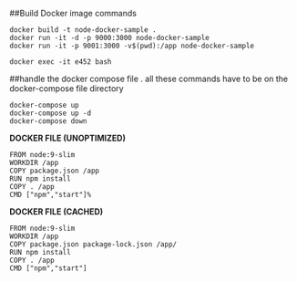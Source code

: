 ##Build Docker image commands
```
docker build -t node-docker-sample .
docker run -it -d -p 9000:3000 node-docker-sample
docker run -it -p 9001:3000 -v$(pwd):/app node-docker-sample

docker exec -it e452 bash
```

##handle the docker compose file . all these commands have to be on the docker-compose file directory
```
docker-compose up  
docker-compose up -d
docker-compose down
```

**DOCKER FILE (UNOPTIMIZED)**
```
FROM node:9-slim
WORKDIR /app 
COPY package.json /app
RUN npm install
COPY . /app
CMD ["npm","start"]% 
```

**DOCKER FILE (CACHED)**
```
FROM node:9-slim
WORKDIR /app 
COPY package.json package-lock.json /app/
RUN npm install
COPY . /app
CMD ["npm","start"]
```
